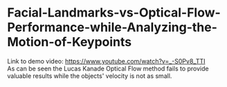 # Facial-Landmarks-vs-Optical-Flow-Performance-while-Analyzing-the-Motion-of-Keypoints
Link to demo video: https://www.youtube.com/watch?v=_-S0Pv8_TTI <br>
As can be seen the Lucas Kanade Optical Flow method fails to provide valuable results while the objects' velocity is not as small.

